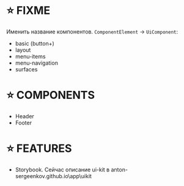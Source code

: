 # ⭐️ FIXME

Именить название компонентов. `ComponentElement` -> `UiComponent`:
- basic (button+)
- layout
- menu-items
- menu-navigation
- surfaces

# ⭐️ COMPONENTS

- Header
- Footer

# ⭐️ FEATURES

- Storybook. Сейчас описание ui-kit в anton-sergeenkov.github.io\app\uikit
